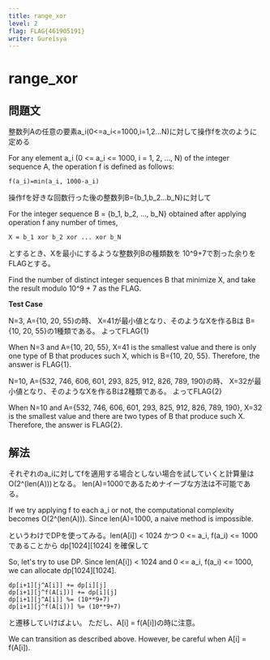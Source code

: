 ```yaml
---
title: range_xor
level: 2
flag: FLAG{461905191}
writer: Gureisya
---
```


# range_xor

## 問題文

整数列Aの任意の要素a_i(0<=a_i<=1000,i=1,2...N)に対して操作fを次のように定める

For any element a_i (0 <= a_i <= 1000, i = 1, 2, ..., N) of the integer sequence A, the operation f is defined as follows:

```
f(a_i)=min(a_i, 1000-a_i)
```

操作fを好きな回数行った後の整数列B={b_1,b_2...b_N}に対して

For the integer sequence B = {b_1, b_2, ..., b_N} obtained after applying operation f any number of times,

```
X = b_1 xor b_2 xor ... xor b_N
```

とするとき、Xを最小にするような整数列Bの種類数を
10^9+7で割った余りをFLAGとする。

Find the number of distinct integer sequences B that minimize X, and take the result modulo 10^9 + 7 as the FLAG.


__Test Case__

N=3, A={10, 20, 55}の時、
X=41が最小値となり、そのようなXを作るBは
B={10, 20, 55}の1種類である。
よってFLAG{1}

When N=3 and A={10, 20, 55}, X=41 is the smallest value and there is only one type of B that produces such X, which is B={10, 20, 55}.
Therefore, the answer is FLAG{1}.

N=10, A={532, 746, 606, 601, 293, 825, 912, 826, 789, 190}の時、
X=32が最小値となり、そのようなXを作るBは2種類である。
よってFLAG{2}

When N=10 and A={532, 746, 606, 601, 293, 825, 912, 826, 789, 190}, X=32 is the smallest value and there are two types of B that produce such X.
Therefore, the answer is FLAG{2}.

## 解法
それぞれのa_iに対してfを適用する場合としない場合を試していくと計算量はO(2^(len(A)))となる。
len(A)=1000であるためナイーブな方法は不可能である。

If we try applying f to each a_i or not, the computational complexity becomes O(2^(len(A))). Since len(A)=1000, a naive method is impossible.

というわけでDPを使ってみる。len(A[i]) < 1024 かつ 0 <= a_i, f(a_i) <= 1000 であることから dp[1024][1024] を確保して

So, let's try to use DP. Since len(A[i]) < 1024 and 0 <= a_i, f(a_i) <= 1000, we can allocate dp[1024][1024].

```
dp[i+1][j^A[i]] += dp[i][j]
dp[i+1][j^f(A[i])] += dp[i][j]
dp[i+1][j^A[i]] %= (10**9+7)
dp[i+1][j^f(A[i])] %= (10**9+7)
```
と遷移していけばよい。
ただし、A[i] = f(A[i])の時に注意。

We can transition as described above. However, be careful when A[i] = f(A[i]).
